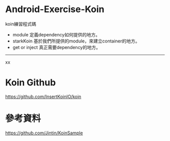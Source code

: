 # Android-Exercise-Koin
koin練習程式碼

* module
  定義dependency如何提供的地方。
* starkKoin
  基於我們所提供的module，來建立container的地方。
* get or inject
  真正需要dependency的地方。
-----
xx

# Koin Github
https://github.com/InsertKoinIO/koin

# 參考資料
https://github.com/Jintin/KoinSample
